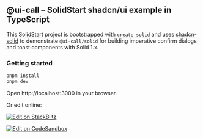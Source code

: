 ## @ui-call – SolidStart shadcn/ui example in TypeScript

This [SolidStart](https://start.solidjs.com/) project is bootstrapped with [`create-solid`](https://github.com/solidjs-community/solid-cli/tree/main/packages/create-solid) and uses [shadcn-solid](https://shadcn-solid.com/) to demonstrate `@ui-call/solid` for building imperative confirm dialogs and toast components with Solid 1.x.

### Getting started

```bash
pnpm install
pnpm dev
```

Open http://localhost:3000 in your browser.

Or edit online:

[![Edit on StackBlitz](https://developer.stackblitz.com/img/open_in_stackblitz.svg)](https://stackblitz.com/github/junwen-k/ui-call/tree/main/examples/solid-start-demo)

[![Edit on CodeSandbox](https://codesandbox.io/static/img/play-codesandbox.svg)](https://codesandbox.io/p/sandbox/github/junwen-k/ui-call/tree/main/examples/solid-start-demo)
